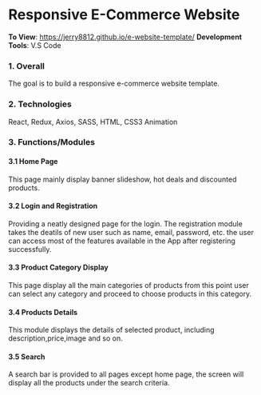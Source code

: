 # Responsive E-Commerce Website 
**To View**: https://jerry8812.github.io/e-website-template/
**Development** **Tools**: V.S Code  
### 1. Overall
The goal is to build a responsive e-commerce website template.
### 2. Technologies
React, Redux, Axios, SASS, HTML, CSS3 Animation
### 3. Functions/Modules
#### 3.1 Home Page
This page mainly display banner slideshow, hot deals and discounted products. 
#### 3.2 Login and Registration
Providing a neatly designed page for the login. The registration module takes the deatils of new user such as name, email, password, etc. the user can access most of the features available in the App after registering successfully.
#### 3.3 Product Category Display
This page display all the main categories of products from this point user can select any category and proceed to choose products in this category.
#### 3.4 Products Details
This module displays the details of selected product, including description,price,image and so on.
#### 3.5 Search
A search bar is provided to all pages except home page, the screen will display all the products under the search criteria.
